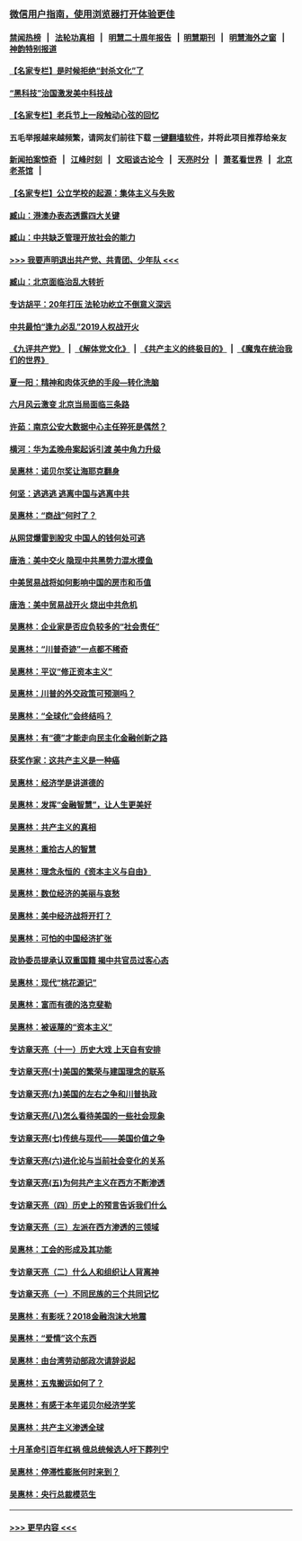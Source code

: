 ### [微信用户指南，使用浏览器打开体验更佳](https://github.com/gfw-breaker/banned-news1/blob/master/indexes/wechat-guide.md?t=0)
#### [禁闻热榜](热点新闻.md?t=0)  &nbsp;&nbsp;|&nbsp;&nbsp; [法轮功真相](https://github.com/gfw-breaker/truth/blob/master/README.md?t=0) &nbsp;&nbsp;|&nbsp;&nbsp; [明慧二十周年报告](https://github.com/gfw-breaker/mh-reports/blob/master/README.md?t=0) &nbsp;&nbsp;|&nbsp;&nbsp;[明慧期刊](https://github.com/gfw-breaker/mh-qikan) &nbsp;&nbsp;|&nbsp;&nbsp; [明慧海外之窗](https://github.com/gfw-breaker/mh-news/blob/master/README.md?t=0) &nbsp;&nbsp;|&nbsp;&nbsp; [神韵特别报道](https://github.com/gfw-breaker/mh-news/blob/master/shenyun.md?t=0)
#### [【名家专栏】是时候拒绝“封杀文化”了](../pages/nsc423/n11814093.md?t=02140144) 
#### [“黑科技”治国激发美中科技战](../pages/nsc423/n11638056.md?t=02140144) 
#### [【名家专栏】老兵节上一段触动心弦的回忆](../pages/nsc423/n11646016.md?t=02140144) 
#### 五毛举报越来越频繁，请网友们前往下载 [一键翻墙软件](https://github.com/gfw-breaker/ssr-accounts)，并将此项目推荐给亲友
#### [新闻拍案惊奇](https://github.com/gfw-breaker/banned-news1/blob/master/pages/link4.md) &nbsp;&nbsp;|&nbsp;&nbsp; [江峰时刻](https://github.com/gfw-breaker/banned-news1/blob/master/pages/link4.md) &nbsp;&nbsp;|&nbsp;&nbsp; [文昭谈古论今](https://github.com/gfw-breaker/banned-news1/blob/master/pages/link4.md) &nbsp;&nbsp;|&nbsp;&nbsp; [天亮时分](https://github.com/gfw-breaker/banned-news1/blob/master/pages/link4.md) &nbsp;&nbsp;|&nbsp;&nbsp; [萧茗看世界](https://github.com/gfw-breaker/banned-news1/blob/master/pages/link4.md) &nbsp;&nbsp;|&nbsp;&nbsp; [北京老茶馆](https://github.com/gfw-breaker/banned-news1/blob/master/pages/link4.md) &nbsp;&nbsp;|&nbsp;&nbsp; 
#### [【名家专栏】公立学校的起源：集体主义与失败](../pages/nsc423/n11601833.md?t=02140144) 
#### [臧山：港澳办表态透露四大关键](../pages/nsc423/n11421628.md?t=02140144) 
#### [臧山：中共缺乏管理开放社会的能力](../pages/nsc423/n11407457.md?t=02140144) 
#### [>>> 我要声明退出共产党、共青团、少年队 <<<](https://github.com/begood0513/goodnews/blob/master/quit/letter.md) 
#### [臧山：北京面临治乱大转折](../pages/nsc423/n11406895.md?t=02140144) 
#### [专访胡平：20年打压 法轮功屹立不倒意义深远](../pages/nsc423/n11398800.md?t=02140144) 
#### [中共最怕“逢九必乱”2019人权战开火](../pages/nsc423/n11385248.md?t=02140144) 
#### [《九评共产党》](https://github.com/begood0513/9ping.md/blob/master/README.md) &nbsp;|&nbsp; [《解体党文化》](../../../../jtdwh.md/blob/master/README.md)  &nbsp;|&nbsp; [《共产主义的终极目的》](../../../../gczydzjmd.md/blob/master/README.md) &nbsp;|&nbsp; [《魔鬼在统治我们的世界》](../../../../mgztzwmdsj.md/blob/master/README.md) 
#### [夏一阳：精神和肉体灭绝的手段—转化洗脑](../pages/nsc423/n11368250.md?t=02140144) 
#### [六月风云激变 北京当局面临三条路](../pages/nsc423/n11313668.md?t=02140144) 
#### [许茹：南京公安大数据中心主任猝死是偶然？](../pages/nsc423/n11064744.md?t=02140144) 
#### [横河：华为孟晚舟案起诉引渡 美中角力升级](../pages/nsc423/n11027230.md?t=02140144) 
#### [吴惠林：诺贝尔奖让海耶克翻身](../pages/nsc423/n10890049.md?t=02140144) 
#### [何坚：逃逃逃 逃离中国与逃离中共](../pages/nsc423/n10592891.md?t=02140144) 
#### [吴惠林：“商战”何时了？](../pages/nsc423/n10573558.md?t=02140144) 
#### [从网贷爆雷到股灾 中国人的钱何处可逃](../pages/nsc423/n10572800.md?t=02140144) 
#### [唐浩：美中交火 隐现中共黑势力混水摸鱼](../pages/nsc423/n10544040.md?t=02140144) 
#### [中美贸易战将如何影响中国的房市和币值](../pages/nsc423/n10543697.md?t=02140144) 
#### [唐浩：美中贸易战开火 烧出中共危机](../pages/nsc423/n10540126.md?t=02140144) 
#### [吴惠林：企业家是否应负较多的“社会责任”](../pages/nsc423/n10535022.md?t=02140144) 
#### [吴惠林：“川普奇迹”一点都不稀奇](../pages/nsc423/n10512808.md?t=02140144) 
#### [吴惠林：平议“修正资本主义”](../pages/nsc423/n10495724.md?t=02140144) 
#### [吴惠林：川普的外交政策可预测吗？](../pages/nsc423/n10462387.md?t=02140144) 
#### [吴惠林：“全球化”会终结吗？](../pages/nsc423/n10452838.md?t=02140144) 
#### [吴惠林：有“德”才能走向民主化金融创新之路](../pages/nsc423/n10432292.md?t=02140144) 
#### [获奖作家：这共产主义是一种癌](../pages/nsc423/n10431541.md?t=02140144) 
#### [吴惠林：经济学是讲道德的](../pages/nsc423/n10398014.md?t=02140144) 
#### [吴惠林：发挥“金融智慧”，让人生更美好](../pages/nsc423/n10375019.md?t=02140144) 
#### [吴惠林：共产主义的真相](../pages/nsc423/n10351394.md?t=02140144) 
#### [吴惠林：重拾古人的智慧](../pages/nsc423/n10337691.md?t=02140144) 
#### [吴惠林：理念永恒的《资本主义与自由》](../pages/nsc423/n10316274.md?t=02140144) 
#### [吴惠林：数位经济的美丽与哀愁](../pages/nsc423/n10292946.md?t=02140144) 
#### [吴惠林：美中经济战将开打？](../pages/nsc423/n10258825.md?t=02140144) 
#### [吴惠林：可怕的中国经济扩张](../pages/nsc423/n10219147.md?t=02140144) 
#### [政协委员提承认双重国籍 揭中共官员过客心态](../pages/nsc423/n10208809.md?t=02140144) 
#### [吴惠林：现代“桃花源记”](../pages/nsc423/n10185234.md?t=02140144) 
#### [吴惠林：富而有德的洛克斐勒](../pages/nsc423/n10142264.md?t=02140144) 
#### [吴惠林：被诬蔑的“资本主义”](../pages/nsc423/n10124816.md?t=02140144) 
#### [专访章天亮（十一）历史大戏 上天自有安排](../pages/nsc423/n10094905.md?t=02140144) 
#### [专访章天亮(十)美国的繁荣与建国理念的联系](../pages/nsc423/n10094899.md?t=02140144) 
#### [专访章天亮(九)美国的左右之争和川普执政](../pages/nsc423/n10094889.md?t=02140144) 
#### [专访章天亮(八)怎么看待美国的一些社会现象](../pages/nsc423/n10094857.md?t=02140144) 
#### [专访章天亮(七)传统与现代——美国价值之争](../pages/nsc423/n10093140.md?t=02140144) 
#### [专访章天亮(六)进化论与当前社会变化的关系](../pages/nsc423/n10092036.md?t=02140144) 
#### [专访章天亮(五)为何共产主义在西方不断渗透](../pages/nsc423/n10083620.md?t=02140144) 
#### [专访章天亮（四）历史上的预言告诉我们什么](../pages/nsc423/n10083606.md?t=02140144) 
#### [专访章天亮（三）左派在西方渗透的三领域](../pages/nsc423/n10081115.md?t=02140144) 
#### [吴惠林：工会的形成及其功能](../pages/nsc423/n10080633.md?t=02140144) 
#### [专访章天亮（二）什么人和组织让人背离神](../pages/nsc423/n10076637.md?t=02140144) 
#### [专访章天亮（一）不同民族的三个共同记忆](../pages/nsc423/n10074188.md?t=02140144) 
#### [吴惠林：有影呒？2018金融泡沫大地震](../pages/nsc423/n10040534.md?t=02140144) 
#### [吴惠林：“爱情”这个东西](../pages/nsc423/n10019423.md?t=02140144) 
#### [吴惠林：由台湾劳动部政次请辞说起](../pages/nsc423/n9979679.md?t=02140144) 
#### [吴惠林：五鬼搬运如何了？](../pages/nsc423/n9925338.md?t=02140144) 
#### [吴惠林：有感于本年诺贝尔经济学奖](../pages/nsc423/n9871883.md?t=02140144) 
#### [吴惠林：共产主义渗透全球](../pages/nsc423/n9812748.md?t=02140144) 
#### [十月革命引百年红祸 俄总统候选人吁下葬列宁](../pages/nsc423/n9810182.md?t=02140144) 
#### [吴惠林：停滞性膨胀何时来到？](../pages/nsc423/n9764136.md?t=02140144) 
#### [吴惠林：央行总裁模范生](../pages/nsc423/n9728134.md?t=02140144) 

----
#### [ >>> 更早内容 <<< ](../indexes/nsc423-earlier.md)

